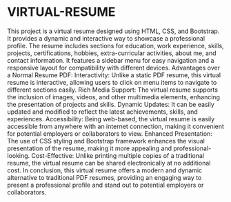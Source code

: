 # VIRTUAL-RESUME
This project is a virtual resume designed using HTML, CSS, and Bootstrap. It provides a dynamic and interactive way to showcase a professional profile. The resume includes sections for education, work experience, skills, projects, certifications, hobbies, extra-curricular activities, about me, and contact information. It features a sidebar menu for easy navigation and a responsive layout for compatibility with different devices.
Advantages over a Normal Resume PDF:
Interactivity: Unlike a static PDF resume, this virtual resume is interactive, allowing users to click on menu items to navigate to different sections easily.
Rich Media Support: The virtual resume supports the inclusion of images, videos, and other multimedia elements, enhancing the presentation of projects and skills.
Dynamic Updates: It can be easily updated and modified to reflect the latest achievements, skills, and experiences.
Accessibility: Being web-based, the virtual resume is easily accessible from anywhere with an internet connection, making it convenient for potential employers or collaborators to view.
Enhanced Presentation: The use of CSS styling and Bootstrap framework enhances the visual presentation of the resume, making it more appealing and professional-looking.
Cost-Effective: Unlike printing multiple copies of a traditional resume, the virtual resume can be shared electronically at no additional cost.
In conclusion, this virtual resume offers a modern and dynamic alternative to traditional PDF resumes, providing an engaging way to present a professional profile and stand out to potential employers or collaborators.



